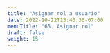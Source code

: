 ```yaml
---
title: "Asignar rol a usuario"
date: 2022-10-22T13:40:36-07:00
menuTitle: "65. Asignar rol"
draft: false
weight: 15
---
```


